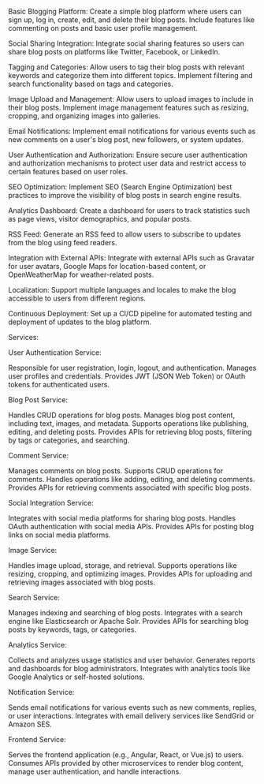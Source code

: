 Basic Blogging Platform: Create a simple blog platform where users can sign up, log in, create, edit, and delete their blog posts. Include features like commenting on posts and basic user profile management.

Social Sharing Integration: Integrate social sharing features so users can share blog posts on platforms like Twitter, Facebook, or LinkedIn.

Tagging and Categories: Allow users to tag their blog posts with relevant keywords and categorize them into different topics. Implement filtering and search functionality based on tags and categories.

Image Upload and Management: Allow users to upload images to include in their blog posts. Implement image management features such as resizing, cropping, and organizing images into galleries.

Email Notifications: Implement email notifications for various events such as new comments on a user's blog post, new followers, or system updates.

User Authentication and Authorization: Ensure secure user authentication and authorization mechanisms to protect user data and restrict access to certain features based on user roles.

SEO Optimization: Implement SEO (Search Engine Optimization) best practices to improve the visibility of blog posts in search engine results.

Analytics Dashboard: Create a dashboard for users to track statistics such as page views, visitor demographics, and popular posts.

RSS Feed: Generate an RSS feed to allow users to subscribe to updates from the blog using feed readers.

Integration with External APIs: Integrate with external APIs such as Gravatar for user avatars, Google Maps for location-based content, or OpenWeatherMap for weather-related posts.

Localization: Support multiple languages and locales to make the blog accessible to users from different regions.

Continuous Deployment: Set up a CI/CD pipeline for automated testing and deployment of updates to the blog platform.


Services:

User Authentication Service:

Responsible for user registration, login, logout, and authentication.
Manages user profiles and credentials.
Provides JWT (JSON Web Token) or OAuth tokens for authenticated users.

Blog Post Service:

Handles CRUD operations for blog posts.
Manages blog post content, including text, images, and metadata.
Supports operations like publishing, editing, and deleting posts.
Provides APIs for retrieving blog posts, filtering by tags or categories, and searching.

Comment Service:

Manages comments on blog posts.
Supports CRUD operations for comments.
Handles operations like adding, editing, and deleting comments.
Provides APIs for retrieving comments associated with specific blog posts.

Social Integration Service:

Integrates with social media platforms for sharing blog posts.
Handles OAuth authentication with social media APIs.
Provides APIs for posting blog links on social media platforms.

Image Service:

Handles image upload, storage, and retrieval.
Supports operations like resizing, cropping, and optimizing images.
Provides APIs for uploading and retrieving images associated with blog posts.

Search Service:

Manages indexing and searching of blog posts.
Integrates with a search engine like Elasticsearch or Apache Solr.
Provides APIs for searching blog posts by keywords, tags, or categories.

Analytics Service:

Collects and analyzes usage statistics and user behavior.
Generates reports and dashboards for blog administrators.
Integrates with analytics tools like Google Analytics or self-hosted solutions.

Notification Service:

Sends email notifications for various events such as new comments, replies, or user interactions.
Integrates with email delivery services like SendGrid or Amazon SES.

Frontend Service:

Serves the frontend application (e.g., Angular, React, or Vue.js) to users.
Consumes APIs provided by other microservices to render blog content, manage user authentication, and handle interactions.
